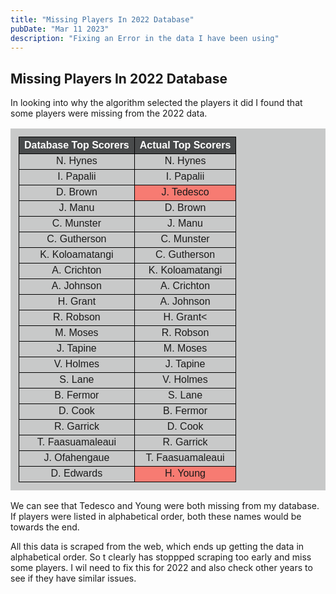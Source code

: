 ```yaml
---
title: "Missing Players In 2022 Database"
pubDate: "Mar 11 2023"
description: "Fixing an Error in the data I have been using"
---
```



## Missing Players In 2022 Database

In looking into why the algorithm selected the players it did I found that some players were missing from the 2022 data.

<aside markdown="1">
<table style="text-align: center; font-family: Arial; background-color: #C8C9C9; padding: 13px;">
  <tr style="hover {background-color: coral;}; background-color: #494B4C; color: white; ">
    <th style="border: 1px solid black;">Database Top Scorers</th>
    <th style="border: 1px solid black;">Actual Top Scorers</th>
  </tr>
  <tr style="border: 1px solid black;">
   <td style="border: 1px solid black;">N. Hynes </td>
   <td style="border: 1px solid black;">N. Hynes</td>
  </tr>
  <tr style="border: 1px solid black;">
   <td style="border: 1px solid black;">I. Papalii </td>
   <td style="border: 1px solid black;">I. Papalii</td>
  </tr>
  <tr style="border: 1px solid black;">
   <td style="border: 1px solid black;">D. Brown</td>
   <td style="border: 1px solid black; background-color: #f77b72;">J. Tedesco</td>
  </tr>
  <tr style="border: 1px solid black;">
   <td style="border: 1px solid black;">J. Manu</td>
   <td style="border: 1px solid black;">D. Brown</td>
  </tr>
  <tr style="border: 1px solid black;">
   <td style="border: 1px solid black;">C. Munster</td>
   <td style="border: 1px solid black;">J. Manu</td>
  </tr>
  <tr style="border: 1px solid black;">
   <td style="border: 1px solid black;">C. Gutherson</td>
   <td style="border: 1px solid black;">C. Munster</td>
  </tr>
  <tr style="border: 1px solid black;">
   <td style="border: 1px solid black;">K. Koloamatangi</td>
   <td style="border: 1px solid black;">C. Gutherson</td>
  </tr>
  <tr style="border: 1px solid black;">
   <td style="border: 1px solid black;">A. Crichton</td>
   <td style="border: 1px solid black;">K. Koloamatangi</td>
  </tr>
  <tr style="border: 1px solid black;">
   <td style="border: 1px solid black;">A. Johnson</td>
   <td style="border: 1px solid black;">A. Crichton</td>
  </tr>
  <tr style="border: 1px solid black;">
   <td style="border: 1px solid black;">H. Grant</td>
   <td style="border: 1px solid black;">A. Johnson</td>
  </tr>
  <tr style="border: 1px solid black;">
   <td style="border: 1px solid black;">R. Robson</td>
   <td style="border: 1px solid black;">H. Grant<</td>
  </tr>
  <tr style="border: 1px solid black;">
   <td style="border: 1px solid black;">M. Moses</td>
   <td style="border: 1px solid black;">R. Robson</td>
  </tr>
  <tr style="border: 1px solid black;">
   <td style="border: 1px solid black;">J. Tapine</td>
   <td style="border: 1px solid black;">M. Moses</td>
  </tr>
  <tr style="border: 1px solid black;">
   <td style="border: 1px solid black;">V. Holmes</td>
   <td style="border: 1px solid black;">J. Tapine</td>
  </tr>
  <tr style="border: 1px solid black;">
   <td style="border: 1px solid black;">S. Lane</td>
   <td style="border: 1px solid black;">V. Holmes</td>
  </tr>
  <tr style="border: 1px solid black;">
   <td style="border: 1px solid black;">B. Fermor</td>
   <td style="border: 1px solid black;">S. Lane</td>
  </tr>
  <tr style="border: 1px solid black;">
   <td style="border: 1px solid black;">D. Cook</td>
   <td style="border: 1px solid black;">B. Fermor</td>
  </tr>
  <tr style="border: 1px solid black;">
   <td style="border: 1px solid black;">R. Garrick</td>
   <td style="border: 1px solid black;">D. Cook</td>
  </tr>
  <tr style="border: 1px solid black;">
   <td style="border: 1px solid black;">T. Faasuamaleaui</td>
   <td style="border: 1px solid black;">R. Garrick</td>
  </tr>
  <tr style="border: 1px solid black;">
   <td style="border: 1px solid black;">J. Ofahengaue</td>
   <td style="border: 1px solid black;">T. Faasuamaleaui</td>
  </tr>
  <tr style="border: 1px solid black;">
   <td style="border: 1px solid black;">D. Edwards</td>
   <td style="border: 1px solid black; background-color: #f77b72;">H. Young</td>
  </tr>
</table>
</aside>

We can see that Tedesco and Young were both missing from my database. If players were listed in alphabetical order, both these names would be towards the end.

All this data is scraped from the web, which ends up getting the data in alphabetical order. So t clearly has stoppped scraping too early and miss some players. I wil need to fix this for 2022 and also check other years to see if they have similar issues.

